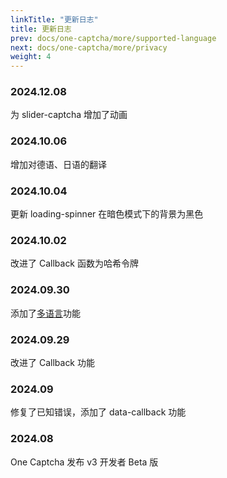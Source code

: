 ```yaml
---
linkTitle: "更新日志"
title: 更新日志
prev: docs/one-captcha/more/supported-language
next: docs/one-captcha/more/privacy
weight: 4
---
```


### 2024.12.08

为 slider-captcha 增加了动画

### 2024.10.06

增加对德语、日语的翻译

### 2024.10.04

更新 loading-spinner 在暗色模式下的背景为黑色

### 2024.10.02

改进了 Callback 函数为哈希令牌

### 2024.09.30

添加了[多语言](https://docs.xyehr.cn/docs/one-captcha/more/supported-language)功能

### 2024.09.29

改进了 Callback 功能

### 2024.09

修复了已知错误，添加了 data-callback 功能

### 2024.08

One Captcha 发布 v3 开发者 Beta 版
